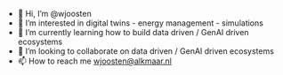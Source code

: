 - 👋 Hi, I’m @wjoosten
- 👀 I’m interested in digital twins - energy management - simulations
- 🌱 I’m currently learning how to build data driven / GenAI driven ecosystems
- 💞️ I’m looking to collaborate on data driven / GenAI driven ecosystems
- 📫 How to reach me wjoosten@alkmaar.nl

<!---
wjoosten/wjoosten is a ✨ special ✨ repository because its `README.md` (this file) appears on your GitHub profile.
You can click the Preview link to take a look at your changes.
--->
